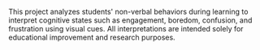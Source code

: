 This project analyzes students' non-verbal behaviors during learning to interpret cognitive states 
such as engagement, boredom, confusion, and frustration using visual cues.
All interpretations are intended solely for educational improvement and research purposes. 